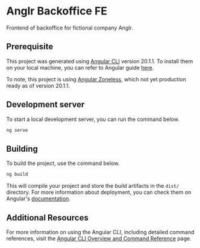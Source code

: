 # Anglr Backoffice FE

Frontend of backoffice for fictional company Anglr.

## Prerequisite

This project was generated using [Angular CLI](https://github.com/angular/angular-cli) version 20.1.1.
To install them on your local machine, you can refer to Angular guide [here](https://angular.dev/tools/cli/setup-local).

To note, this project is using [Angular Zoneless](https://angular.dev/guide/zoneless), which not yet production ready as of version 20.1.1.

## Development server

To start a local development server, you can run the command below.

```bash
ng serve
```

## Building

To build the project, use the command below.

```bash
ng build
```

This will compile your project and store the build artifacts in the `dist/` directory. For more information about deployment, you can check them on Angular's [documentation](https://angular.dev/tools/cli/deployment).

## Additional Resources

For more information on using the Angular CLI, including detailed command references, visit the [Angular CLI Overview and Command Reference](https://angular.dev/tools/cli) page.

